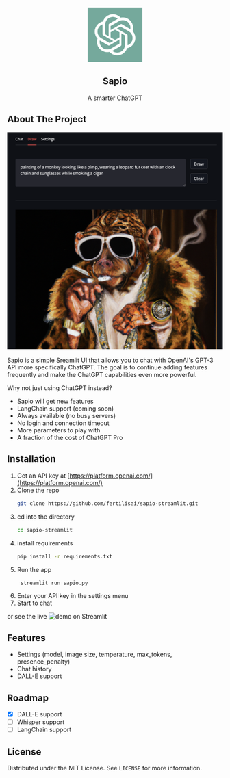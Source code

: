 <!-- PROJECT LOGO -->
<br />
<div align="center">
  <a href="https://github.com/fertilisai/sapio-streamlit">
    <img src="assets/apple-touch-icon.png" alt="Logo" width="128" height="128">
  </a>

  <h2 align="center">Sapio</h2>

  <p align="center">
    A smarter ChatGPT
  </p>
</div>

<!-- ABOUT THE PROJECT -->

## About The Project

![Sapio-screenshot](assets/Screenshot.png)

Sapio is a simple Sreamlit UI that allows you to chat with OpenAI's GPT-3 API more specifically ChatGPT. The goal is to continue adding features frequently and make the ChatGPT capabilities even more powerful.

Why not just using ChatGPT instead?

- Sapio will get new features
- LangChain support (coming soon)
- Always available (no busy servers)
- No login and connection timeout
- More parameters to play with
- A fraction of the cost of ChatGPT Pro

<!-- INSTALLATION -->

## Installation

1. Get an API key at [https://platform.openai.com/](https://platform.openai.com/)
2. Clone the repo
   ```sh
   git clone https://github.com/fertilisai/sapio-streamlit.git
   ```
3. cd into the directory
   ```sh
   cd sapio-streamlit
   ```
4. install requirements
   ```sh
   pip install -r requirements.txt
   ```
5. Run the app
   ```sh
    streamlit run sapio.py
   ```
6. Enter your API key in the settings menu
7. Start to chat

or see the live ![demo on Streamlit](https://fertilisai-sapio-streamlit-sapio-kf3fcf.streamlit.app/)

<!-- FEATURES -->

## Features

- Settings (model, image size, temperature, max_tokens, presence_penalty)
- Chat history
- DALL-E support

<!-- ROADMAP -->

## Roadmap

- [x] DALL-E support
- [ ] Whisper support
- [ ] LangChain support

<!-- LICENSE -->

## License

Distributed under the MIT License. See `LICENSE` for more information.
